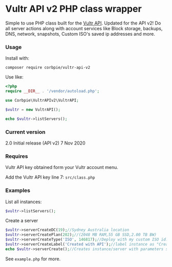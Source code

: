# Vultr API v2 PHP class wrapper


Simple to use PHP class built for the [Vultr API](https://www.vultr.com/api). Updated for the API v2! Do all server actions along with account services like Block storage, backups, DNS, network, snapshots, Custom ISO's saved ip addresses and more.


### Usage

Install with:
```
composer require corbpie/vultr-api-v2
```

Use like:
```php
<?php
require __DIR__ . '/vendor/autoload.php';

use Corbpie\VultrAPIv2\VultrAPI;

$vultr = new VultrAPI();

echo $vultr->listServers();
```

### Current version

2.0 Initial release (API v2) 7 Nov 2020 

### Requires

Vultr API key obtained form your Vultr account menu.

Add the Vultr API key line 7: ```src/class.php```

### Examples

List all instances:

```php
$vultr->listServers();
```

Create a server

```php
$vultr->serverCreateDC(19);//Sydney Australia location
$vultr->serverCreatePlan(202);//(2048 MB RAM,55 GB SSD,2.00 TB BW)
$vultr->serverCreateType('ISO', 146817);//Deploy with my custom ISO id:146817
$vultr->serverCreateLabel('Created with API');//label instance as "Created with API"
echo $vultr->serverCreate();//Creates instance/server with parameters set above (returns subid)
```

See ```example.php``` for more.